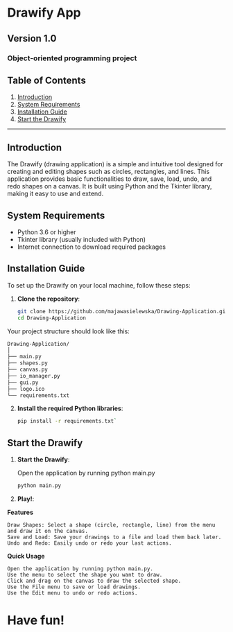 # Drawify App

## Version 1.0

### Object-oriented programming project

## Table of Contents
1. [Introduction](#introduction)
2. [System Requirements](#system-requirements)
3. [Installation Guide](#installation-guide)
4. [Start the Drawify](#start-the-Drawify)

---

## Introduction
The Drawify (drawing application) is a simple and intuitive tool designed for creating and editing shapes such as circles, rectangles, and lines. This application provides basic functionalities to draw, save, load, undo, and redo shapes on a canvas. It is built using Python and the Tkinter library, making it easy to use and extend.

## System Requirements
- Python 3.6 or higher
- Tkinter library (usually included with Python)
- Internet connection to download required packages

## Installation Guide
To set up the Drawify on your local machine, follow these steps:

1. **Clone the repository**:
   ```sh
   git clone https://github.com/majawasielewska/Drawing-Application.git
   cd Drawing-Application
   ```

Your project structure should look like this:
   ```sh
   Drawing-Application/
   │
   ├── main.py
   ├── shapes.py
   ├── canvas.py
   ├── io_manager.py
   ├── gui.py
   ├── logo.ico
   └── requirements.txt
   ```


2. **Install the required Python libraries**:
   ```sh
   pip install -r requirements.txt`
   ```

## Start the Drawify

1. **Start the Drawify**:
   
   Open the application by running python main.py
   ```sh
   python main.py
   ```

3. **Play!**:

**Features**

    Draw Shapes: Select a shape (circle, rectangle, line) from the menu and draw it on the canvas.
    Save and Load: Save your drawings to a file and load them back later.
    Undo and Redo: Easily undo or redo your last actions.

**Quick Usage**

    Open the application by running python main.py.
    Use the menu to select the shape you want to draw.
    Click and drag on the canvas to draw the selected shape.
    Use the File menu to save or load drawings.
    Use the Edit menu to undo or redo actions.

# Have fun!
